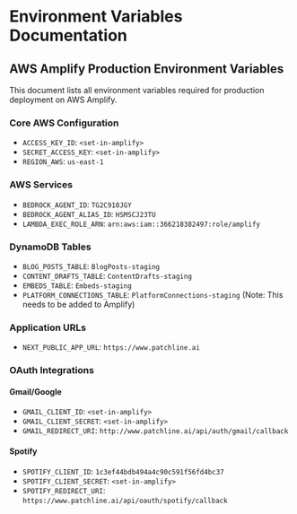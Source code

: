 # Environment Variables Documentation

## AWS Amplify Production Environment Variables

This document lists all environment variables required for production deployment on AWS Amplify.

### Core AWS Configuration
- `ACCESS_KEY_ID`: `<set-in-amplify>`
- `SECRET_ACCESS_KEY`: `<set-in-amplify>`
- `REGION_AWS`: `us-east-1`

### AWS Services
- `BEDROCK_AGENT_ID`: `TG2C910JGY`
- `BEDROCK_AGENT_ALIAS_ID`: `HSMSCJ23TU`
- `LAMBDA_EXEC_ROLE_ARN`: `arn:aws:iam::366218382497:role/amplify`

### DynamoDB Tables
- `BLOG_POSTS_TABLE`: `BlogPosts-staging`
- `CONTENT_DRAFTS_TABLE`: `ContentDrafts-staging`
- `EMBEDS_TABLE`: `Embeds-staging`
- `PLATFORM_CONNECTIONS_TABLE`: `PlatformConnections-staging` (Note: This needs to be added to Amplify)

### Application URLs
- `NEXT_PUBLIC_APP_URL`: `https://www.patchline.ai`

### OAuth Integrations

#### Gmail/Google
- `GMAIL_CLIENT_ID`: `<set-in-amplify>`
- `GMAIL_CLIENT_SECRET`: `<set-in-amplify>`
- `GMAIL_REDIRECT_URI`: `http://www.patchline.ai/api/auth/gmail/callback`

#### Spotify
- `SPOTIFY_CLIENT_ID`: `1c3ef44bdb494a4c90c591f56fd4bc37`
- `SPOTIFY_CLIENT_SECRET`: `<set-in-amplify>`
- `SPOTIFY_REDIRECT_URI`: `https://www.patchline.ai/api/oauth/spotify/callback`